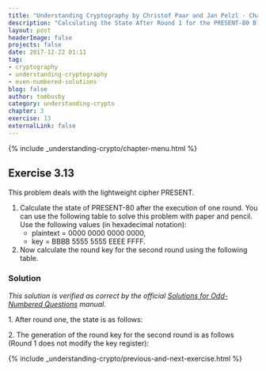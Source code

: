 ```yaml
---
title: "Understanding Cryptography by Christof Paar and Jan Pelzl - Chapter 3 Solutions - Ex3.13"
description: "Calculating the State After Round 1 for the PRESENT-80 Block Cipher"
layout: post
headerImage: false
projects: false
date: 2017-12-22 01:11
tag:
- cryptography
- understanding-cryptography
- even-numbered-solutions
blog: false
author: tombusby
category: understanding-crypto
chapter: 3
exercise: 13
externalLink: false
---
```


{% include _understanding-crypto/chapter-menu.html %}

## Exercise 3.13
This problem deals with the lightweight cipher PRESENT.
1. Calculate the state of PRESENT-80 after the execution of one round. You can use the following table to solve this problem with paper and pencil. Use the following values (in hexadecimal notation):
    * plaintext = 0000 0000 0000 0000,
    * key = BBBB 5555 5555 EEEE FFFF.
2. Now calculate the round key for the second round using the following table.

### Solution

*This solution is verified as correct by the official [Solutions for Odd-Numbered Questions](http://wiki.crypto.rub.de/Buch/en/download/Understanding_Cryptography_Odd_Solutions.pdf) manual.*

1\. After round one, the state is as follows:

<div style="text-align: center;">
<script type="math/tex">
\begin{array}{c|l}
\text{Plaintext} & \mathtt{0000\,0000\,0000\,0000} \\ \hline
\text{Round key} & \mathtt{BBBB\,5555\,5555\,EEEE}  \\
\text{State after KeyAdd} & \mathtt{BBBB\,5555\,5555\,EEEE} \\
\text{State after S-Layer} & \mathtt{8888\,0000\,0000\,1111} \\
\text{State after P-Layer} & \mathtt{F000\,0000\,0000\,000F}
\end{array}
</script>
</div>

2\. The generation of the round key for the second round is as follows (Round 1 does not modify the key register):

<div style="text-align: center;">
<script type="math/tex">
\begin{array}{c|l}
\text{Key} & \mathtt{BBBB\,5555\,5555\,EEEE\,FFFF} \\ \hline
\text{Key state after rotation} & \mathtt{DFFF\,F777\,6AAA\,AAAA\,BDDD}  \\
\text{Key state after S-box} & \mathtt{7FFF\,F777\,6AAA\,AAAA\,BDDD} \\
\text{Key state after CounterAdd} & \mathtt{7FFF\,F777\,6AAA\,AAAA\,3DDD} \\
\text{Round key for Round 2} & \mathtt{7FFF\,F777\,6AAA\,AAAA}
\end{array}
</script>
</div>

{% include _understanding-crypto/previous-and-next-exercise.html %}
